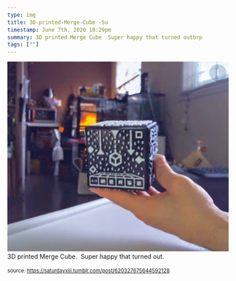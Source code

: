 ```yaml
---
type: img
title: 3D-printed-Merge-Cube -Su
timestamp: June 7th, 2020 10:29pm
summary: 3D printed Merge Cube  Super happy that turned outbrp 
tags: [""]
---
```

<img src="../media/620327675644592128.png"/>
                                                                                          <div class="caption">
3D printed Merge Cube.  Super happy that turned out.<br/>
 
                                    
                
                
                
                
                                
<small>source: https://saturdayxiii.tumblr.com/post/620327675644592128</small>